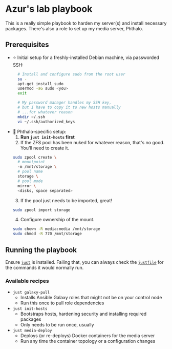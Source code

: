 # Azur's lab playbook

This is a really simple playbook to harden my server(s) and install necessary packages.
There's also a role to set up my media server, Phthalo.

## Prerequisites

  * ⭐️ Initial setup for a freshly-installed Debian machine, via passworded SSH:
    ```bash
      # Install and configure sudo from the root user
      su -
      apt-get install sudo
      usermod -aG sudo <you>
      exit

      # My password manager handles my SSH key,
      # but I have to copy it to new hosts manually
      # ...for whatever reason
      mkdir ~/.ssh
      vi ~/.ssh/authorized_keys
      ```
  * 📼 Phthalo-specific setup:
    1. **Run `just init-hosts` first**
    2. If the ZFS pool has been nuked for whatever reason, that's no good. You'll need to create it.
      ```bash
      sudo zpool create \
        # mountpoint
        -m /mnt/storage \
        # pool name
        storage \
        # pool mode
        mirror \
        <disks, space separated>
      ```
    3. If the pool just needs to be imported, great!
      ```bash
      sudo zpool import storage
      ```
    4. Configure ownership of the mount.
      ```bash
      sudo chown -R media:media /mnt/storage
      sudo chmod -R 770 /mnt/storage
      ```

## Running the playbook

Ensure [`just`](https://github.com/casey/just) is installed. Failing that, you can always check the [`justfile`](justfile) for the commands it would normally run.

### Available recipes

  * `just galaxy-pull`
    * Installs Ansible Galaxy roles that might not be on your control node
    * Run this once to pull role dependencies
  * `just init-hosts`
    * Bootstraps hosts, hardening security and installing required packages
    * Only needs to be run once, usually
  * `just media-deploy`
    * Deploys (or re-deploys) Docker containers for the media server
    * Run any time the container topology or a configuration changes